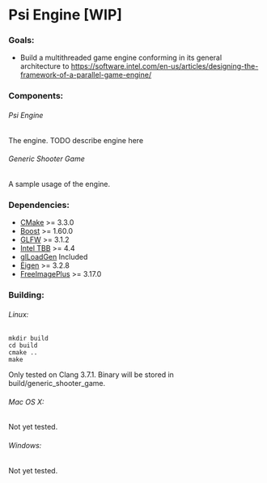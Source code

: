 # Psi Engine [WIP]
### Goals:
- Build a multithreaded game engine conforming in its general architecture to https://software.intel.com/en-us/articles/designing-the-framework-of-a-parallel-game-engine/

### Components:
###### Psi Engine
The engine.
TODO describe engine here

###### Generic Shooter Game
A sample usage of the engine.

### Dependencies:
- [CMake](https://cmake.org/) >= 3.3.0
- [Boost](http://www.boost.org/) >= 1.60.0
- [GLFW](http://www.glfw.org/) >= 3.1.2
- [Intel TBB](https://www.threadingbuildingblocks.org/) >= 4.4
- [glLoadGen](https://bitbucket.org/alfonse/glloadgen/wiki/Home/) Included
- [Eigen](http://eigen.tuxfamily.org/index.php?title=Main_Page) >= 3.2.8
- [FreeImagePlus](http://freeimage.sourceforge.net/index.html) >= 3.17.0

### Building:
###### Linux:
	mkdir build
	cd build
	cmake ..
	make
Only tested on Clang 3.7.1. Binary will be stored in build/generic_shooter_game.

###### Mac OS X:
Not yet tested.

###### Windows:
Not yet tested.
